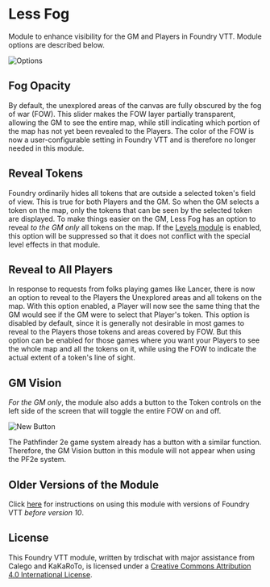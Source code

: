 # Less Fog

Module to enhance visibility for the GM and Players in Foundry VTT.  Module options are described below.

![Options](images/options.png)

## Fog Opacity

By default, the unexplored areas of the canvas are fully obscured by the fog of war (FOW).  This slider makes the FOW layer partially transparent, allowing the GM to see the entire map, while still indicating which portion of the map has not yet been revealed to the Players.  The color of the FOW is now a user-configurable setting in Foundry VTT and is therefore no longer needed in this module.

## Reveal Tokens

Foundry ordinarily hides all tokens that are outside a selected token's field of view. This is true for both Players and the GM. So when the GM selects a token on the map, only the tokens that can be seen by the selected token are displayed. To make things easier on the GM, Less Fog has an option to reveal *to the GM only* all tokens on the map. If the [Levels module](https://github.com/theripper93/Levels) is enabled, this option will be suppressed so that it does not conflict with the special level effects in that module.

## Reveal to All Players

In response to requests from folks playing games like Lancer, there is now an option to reveal to the Players the Unexplored areas and all tokens on the map. With this option enabled, a Player will now see the same thing that the GM would see if the GM were to select that Player's token. This option is disabled by default, since it is generally not desirable in most games to reveal to the Players those tokens and areas covered by FOW. But this option can be enabled for those games where you want your Players to see the whole map and all the tokens on it, while using the FOW to indicate the actual extent of a token's line of sight.

## GM Vision

*For the GM only*, the module also adds a button to the Token controls on the left side of the screen that will toggle the entire FOW on and off.

![New Button](images/newbutton.jpg)

The Pathfinder 2e game system already has a button with a similar function. Therefore, the GM Vision button in this module will not appear when using the PF2e system.

## Older Versions of the Module

Click [here](README_Pre_v10.md) for instructions on using this module with versions of Foundry VTT *before version 10*.

## License

This Foundry VTT module, written by trdischat with major assistance from Calego and KaKaRoTo, is licensed under a [Creative Commons Attribution 4.0 International License](http://creativecommons.org/licenses/by/4.0/).
